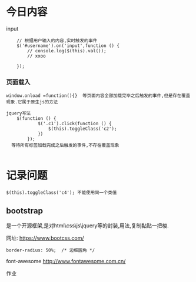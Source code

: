# 今日内容

input

```
    // 根据用户输入的内容,实时触发的事件
    $('#username').on('input',function () {
        // console.log($(this).val());
        // xxoo
       
    });
```



### 页面载入

```
window.onload =function(){}  等页面内容全部加载完毕之后触发的事件,但是存在覆盖现象.它属于原生js的方法

jquery写法
	$(function () {
            $('.c1').click(function () {
                $(this).toggleClass('c2');
            })
        });
  等待所有标签加载完成之后触发的事件,不存在覆盖现象      
        
```







# 记录问题

```
$(this).toggleClass('c4'); 不能使用同一个类值
```



## bootstrap

是一个开源框架,是对html\css\js\jquery等的封装,用法,复制黏贴一把梭.

网址: https://www.bootcss.com/



```
border-radius: 50%;  /* 边框圆角 */
```

font-awesome http://www.fontawesome.com.cn/





作业







































